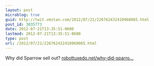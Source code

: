 ```yaml
---
layout: post
microblog: true
guid: http://twit.vmstan.com/2012/07/21/226762432410968065.html
post_id: 3035773
date: 2012-07-21T13:35:51-0600
lastmod: 2012-07-21T13:35:51-0600
type: post
url: /2012/07/21/226762432410968065.html
---
```

Why did Sparrow sell out? <a href="http://robottuxedo.net/why-did-sparrow-sell-out">robottuxedo.net/why-did-sparro…</a>
